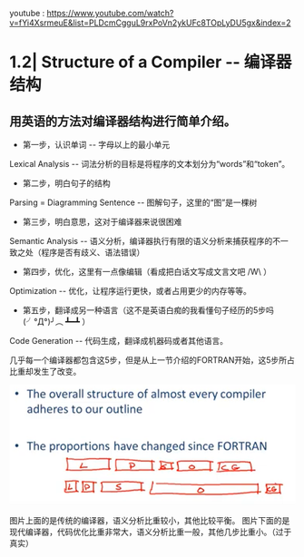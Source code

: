 youtube : https://www.youtube.com/watch?v=fYi4XsrmeuE&list=PLDcmCgguL9rxPoVn2ykUFc8TOpLyDU5gx&index=2

# 1.2| Structure of a Compiler -- 编译器结构

## 用英语的方法对编译器结构进行简单介绍。

* 第一步，认识单词 -- 字母以上的最小单元

Lexical Analysis -- 词法分析的目标是将程序的文本划分为“words”和“token”。

* 第二步，明白句子的结构

Parsing = Diagramming Sentence -- 图解句子，这里的“图”是一棵树

* 第三步，明白意思，这对于编译器来说很困难

Semantic Analysis -- 语义分析，编译器执行有限的语义分析来捕获程序的不一致之处（程序是否有歧义、语法错误）

* 第四步，优化，这里有一点像编辑（看成把白话文写成文言文吧 /W\ ）

Optimization -- 优化，让程序运行更快，或者占用更少的内存等等。

* 第五步，翻译成另一种语言（这不是英语白痴的我看懂句子经历的5步吗 (╯°Д°)╯︵ ┻━┻ ）

Code Generation -- 代码生成，翻译成机器码或者其他语言。


几乎每一个编译器都包含这5步，但是从上一节介绍的FORTRAN开始，这5步所占比重却发生了改变。

![avatar](1.png)

图片上面的是传统的编译器，语义分析比重较小，其他比较平衡。
图片下面的是现代编译器，代码优化比重非常大，语义分析比重一般，其他几步比重小。（过于真实）